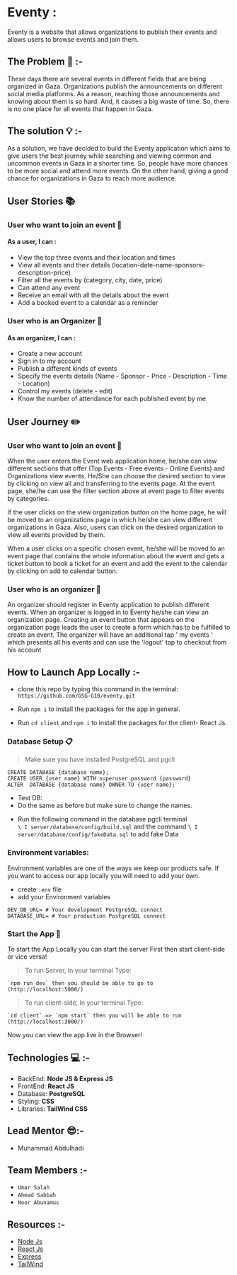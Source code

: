 # Eventy : 

Eventy is a website that allows organizations to publish their events and allows users to browse events and join them.

## **The Problem** :no_entry_sign: :-

These days there are several events in different fields that are being organized in Gaza.
Organizations publish the announcements on different social media platforms. As a reason, reaching those announcements and knowing 
about them is so hard. And, it causes a big waste of time. 
So, there is no one place for all events that happen in Gaza.

## **The solution** :bulb: :-

As a solution, we have decided to build the Eventy application which aims to give users the best journey while searching and viewing common and uncommon events in Gaza in a shorter time. So, people have more chances to be more social and attend more events.
On the other hand, giving a good chance for organizations in Gaza to reach more audience. 

## **User Stories**  :books: 

### **User who want to join an event** :book: 
   #### As a user, I can : 

- View the top three events and their location and times
- View all events and their details (location-date-name-sponsors-description-price)
- Filter all the events by (category, city, date, price)
- Can attend any event 
- Receive an email with all the details about the event
- Add a booked event to a calendar as a reminder

### **User who is an Organizer** :1234: 
   #### As an organizer, I can : 
- Create a new account 
- Sign in to my account
- Publish a different kinds of events
- Specify the events details (Name - Sponsor - Price - Description - Time - Location)
- Control my events (delete - edit)
- Know the number of attendance for each published event by me

## **User Journey**  :pencil2:

### **User who want to join an event** :book:
 When the user enters the Event web application home, he/she can view different sections that offer (Top Events - Free events - Online Events) and Organizations view events. He/She can choose the desired section to view by clicking on view all and transferring to the events page. At the event page, she/he can use the filter section above at event page to filter events by categories.
 
If the user clicks on the view organization button on the home page, he will be moved to an organizations page in which he/she can view different organizations in Gaza. Also, users can click on the desired organization to view all events provided by them.
 
When a user clicks on a specific chosen event, he/she will be moved to an event page that contains the whole information about the event and gets a ticket button to book a ticket for an event and add the event to the calendar by clicking on add to calendar button.

### **User who is an organizer** :1234:

An organizer should register in Eventy application to publish different events. When an organizer is logged in to Eventy he/she can view an organization page. 
 Creating an event button that appears on the organization page leads the user to create a form which has to be fulfilled to create an event. 
 The organizer will have an additional tap ' my events ' which presents all his events and can use the 'logout' tap to checkout from his account





## **How to Launch App Locally** :-

*  clone this repo by typing this command in the terminal:  
`https://github.com/GSG-G10/eventy.git`

*  Run `npm i` to install the packages for the app in general.

*  Run `cd client` and `npm i` to install the packages for the client- React Js.

### Database Setup  :clipboard:

> Make sure you have installed PostgreSQL and pgcli 

```sql=
CREATE DATABASE {database name};
CREATE USER {user name} WITH superuser password {password}
ALTER  DATABASE {database name} OWNER TO {user name};
```
- Test DB:
- Do the same as before but make sure to change the names.

* Run the following command in the database pgcli terminal  
`\ I server/database/config/build.sql`
and the command 
`\ I server/database/config/fakeData.sql`
to add fake Data

### **Environment variables:**
Environment variables are one of the ways we keep our products safe. If you want to access our app locally you will need to add your own.
- create `.env` file
- add your Environment variables
```shell=
DEV_DB_URL= # Your development PostgreSQL connect
DATABASE_URL= # Your production PostgreSQL connect
```

### Start the App :electric_plug:

To start the App Locally you can start the server First then start client-side or vice versa!
> To run Server, In your terminal Type: 

    `npm run dev` then you should be able to go to (http://localhost:5000/) 
> To run client-side, In your terminal Type:    

    `cd client` => `npm start` then you will be able to run (http://localhost:3000/) 

Now you can view the app live in the Browser!

## **Technologies** :computer: :-

- BackEnd: **Node JS & Express JS**
- FrontEnd: **React JS**
- Database: **PostgreSQL**
- Styling: **CSS**
- Libraries: **TailWind CSS**

## **Lead Mentor** :sunglasses::-

- Muhammad Abdulhadi

## **Team Members** :-

- ```Umar Salah```
- ```Ahmad Sabbah```
- ```Noor Abunamus```

## **Resources** :-

- [Node Js](https://nodejs.org/en/)
- [React Js](https://reactjs.org/)
- [Express](http://expressjs.com/)
- [TailWind](https://tailwindcss.com/)